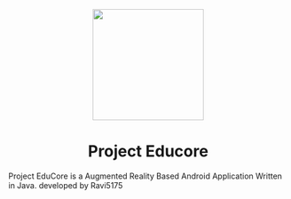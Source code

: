<div align="center">
<img align="center" width="200px" height="200px" src="https://user-images.githubusercontent.com/48784560/119270746-c29add00-bc1b-11eb-8611-0ce65b1dc01f.png">
<h1> Project Educore</h1>
</div>
  
Project EduCore is a Augmented Reality Based Android Application Written in Java.
developed by Ravi5175
